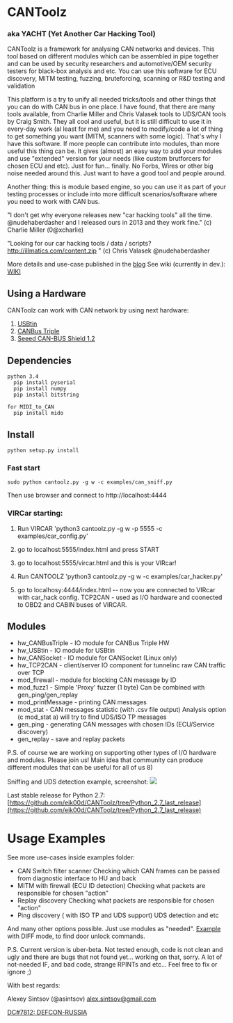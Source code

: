 # CANToolz
### aka YACHT (Yet Another Car Hacking Tool)
CANToolz is a framework for analysing CAN networks and devices.
This tool based on different modules which can be assembled in pipe together and
can be used by security researchers and automotive/OEM security testers for black-box analysis and etc. 
You can use this software for ECU discovery, MITM testing, fuzzing, bruteforcing, scanning or R&D testing and validation

This platform is a try to unify all needed tricks/tools and other things that you can do with CAN bus in one place.
I have found, that there are many tools available, from Charlie Miller and Chris Valasek tools to UDS/CAN tools by Craig Smith.
They all cool and useful, but it is still difficult to use it in every-day work (al least for me) and you need to modify/code 
a lot of thing to get something you want (MITM, scanners with some logic). That's why I have this software. If more people can 
contribute into modules, than more useful this thing can be. It gives (almost) an easy way to add your modules and use "extended" version for your needs
(like custom brutforcers for chosen ECU and etc). Just for fun... finally. No Forbs, Wires  or other big noise needed around this. 
Just want to have a good tool and people around.

Another thing: this is module based engine, so you can use it as part of your testing processes or include into more difficult scenarios/software where you need to work with CAN bus.

"I don't get why everyone releases new "car hacking tools" all the time.  @nudehaberdasher and I released ours in 2013 and they work fine." (c) Charlie Miller (‏@0xcharlie)

"Looking for our car hacking tools / data / scripts? http://illmatics.com/content.zip " (c) Chris Valasek ‏@nudehaberdasher

More details and use-case published in the [blog](http://asintsov.blogspot.de/)
See wiki (currently in dev.): [WIKI](https://github.com/eik00d/CANToolz/wiki)

## Using a Hardware

CANToolz can work with CAN network by using next hardware:

1. [USBtin](http://www.fischl.de/usbtin/)
2. [CANBus Triple](https://canb.us/)
3. [Seeed CAN-BUS Shield 1.2](https://www.seeedstudio.com/CAN-BUS-Shield-V1.2-p-2256.html)


## Dependencies
    python 3.4
      pip install pyserial
      pip install numpy
      pip install bitstring
    
    for MIDI_to_CAN
      pip install mido

## Install

    python setup.py install

### Fast start
    sudo python cantoolz.py -g w -c examples/can_sniff.py 

Then use browser and connect to http://localhost:4444

### VIRCar starting:

1) Run VIRCAR 'python3 cantoolz.py -g w -p 5555 -c examples/car_config.py'

2) go to localhost:5555/index.html and press START

3) go to localhost:5555/vircar.html and this is your VIRcar!

4) Run CANTOOLZ 'python3 cantoolz.py -g w -c examples/car_hacker.py'

5) go to localhosy:4444/index.html -- now you are connected to VIRcar with car_hack config. TCP2CAN - used as I/O hardware and coonected to OBD2 and CABIN buses of VIRCAR.


## Modules

- hw_CANBusTriple  - IO module for CANBus Triple HW
- hw_USBtin        - IO module for USBtin
- hw_CANSocket     - IO module for CANSocket (Linux only)
- hw_TCP2CAN       - client/server IO component for tunnelinc raw CAN traffic over TCP
- mod_firewall     - module for blocking CAN message by ID
- mod_fuzz1        - Simple 'Proxy' fuzzer  (1 byte) Can be combined with gen_ping/gen_replay
- mod_printMessage - printing CAN messages
- mod_stat         - CAN messages statistic (with .csv file output)
                     Analysis option (c mod_stat a) will try to find UDS/ISO TP messages
- gen_ping         - generating CAN messages with chosen IDs (ECU/Service discovery)
- gen_replay       - save and replay packets

P.S. of course we are working on supporting other types of I/O hardware and modules. Please join us!
Main idea that community can produce different modules that can be useful for all of us 8)

Sniffing and UDS detection example, screenshot:
![](https://camo.githubusercontent.com/e9d71e7de801c2f82c2ff4d408c7e737ea1342e2/687474703a2f2f696d6167697a65722e696d616765736861636b2e75732f76322f31303234783736387139302f3932322f537873466b4b2e706e67)

Last stable release for Python 2.7: [https://github.com/eik00d/CANToolz/tree/Python_2.7_last_release](https://github.com/eik00d/CANToolz/tree/Python_2.7_last_release)

# Usage Examples
See more use-cases inside examples folder:

- CAN Switch filter scanner
    Checking which CAN frames can be passed from diagnostic interface to HU and back
- MITM with firewall (ECU ID detection)
    Checking what packets are responsible for chosen "action"
- Replay discovery
    Checking what packets are responsible for chosen "action"
- Ping discovery ( with ISO TP and UDS support)
    UDS detection and etc

And many other options possible. Just use modules as "needed".
[Example](https://asintsov.blogspot.de/2016/04/cantoolz-modstat-diff-mode.html) with DIFF mode, to find door unlock commands.

P.S.
 Current version is uber-beta. Not tested enough, code is not clean and ugly and there are bugs that not found yet... working on that, sorry.
 A lot of not-needed IF, and bad code, strange RPINTs and etc...
 Feel free to fix or ignore ;)

With best regards:

Alexey Sintsov   (@asintsov)
alex.sintsov@gmail.com

[DC#7812: DEFCON-RUSSIA](http://defcon-russia.ru)



